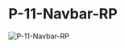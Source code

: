 # P-11-Navbar-RP


![P-11-Navbar-RP](https://user-images.githubusercontent.com/101873227/231287378-158966e3-629e-4605-932c-e6d56fca1068.gif)

